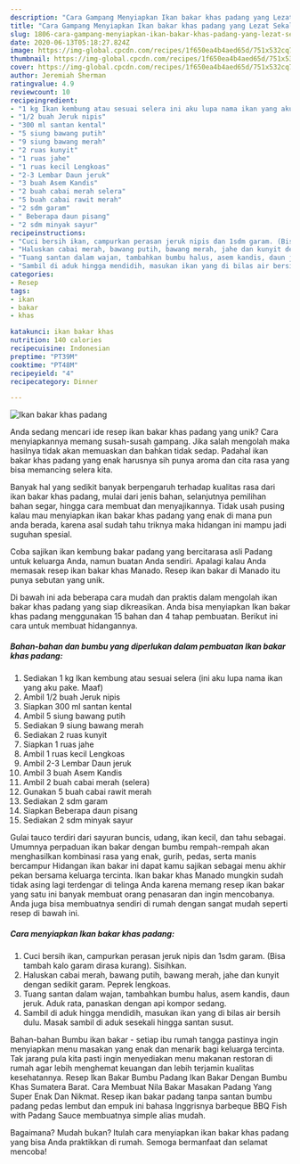 ```yaml
---
description: "Cara Gampang Menyiapkan Ikan bakar khas padang yang Lezat Sekali"
title: "Cara Gampang Menyiapkan Ikan bakar khas padang yang Lezat Sekali"
slug: 1806-cara-gampang-menyiapkan-ikan-bakar-khas-padang-yang-lezat-sekali
date: 2020-06-13T05:18:27.824Z
image: https://img-global.cpcdn.com/recipes/1f650ea4b4aed65d/751x532cq70/ikan-bakar-khas-padang-foto-resep-utama.jpg
thumbnail: https://img-global.cpcdn.com/recipes/1f650ea4b4aed65d/751x532cq70/ikan-bakar-khas-padang-foto-resep-utama.jpg
cover: https://img-global.cpcdn.com/recipes/1f650ea4b4aed65d/751x532cq70/ikan-bakar-khas-padang-foto-resep-utama.jpg
author: Jeremiah Sherman
ratingvalue: 4.9
reviewcount: 10
recipeingredient:
- "1 kg Ikan kembung atau sesuai selera ini aku lupa nama ikan yang aku pake Maaf"
- "1/2 buah Jeruk nipis"
- "300 ml santan kental"
- "5 siung bawang putih"
- "9 siung bawang merah"
- "2 ruas kunyit"
- "1 ruas jahe"
- "1 ruas kecil Lengkoas"
- "2-3 Lembar Daun jeruk"
- "3 buah Asem Kandis"
- "2 buah cabai merah selera"
- "5 buah cabai rawit merah"
- "2 sdm garam"
- " Beberapa daun pisang"
- "2 sdm minyak sayur"
recipeinstructions:
- "Cuci bersih ikan, campurkan perasan jeruk nipis dan 1sdm garam. (Bisa tambah kalo garam dirasa kurang). Sisihkan."
- "Haluskan cabai merah, bawang putih, bawang merah, jahe dan kunyit dengan sedikit garam. Peprek lengkoas."
- "Tuang santan dalam wajan, tambahkan bumbu halus, asem kandis, daun jeruk. Aduk rata, panaskan dengan api kompor sedang."
- "Sambil di aduk hingga mendidih, masukan ikan yang di bilas air bersih dulu. Masak sambil di aduk sesekali hingga santan susut."
categories:
- Resep
tags:
- ikan
- bakar
- khas

katakunci: ikan bakar khas 
nutrition: 140 calories
recipecuisine: Indonesian
preptime: "PT39M"
cooktime: "PT48M"
recipeyield: "4"
recipecategory: Dinner

---
```



![Ikan bakar khas padang](https://img-global.cpcdn.com/recipes/1f650ea4b4aed65d/751x532cq70/ikan-bakar-khas-padang-foto-resep-utama.jpg)

Anda sedang mencari ide resep ikan bakar khas padang yang unik? Cara menyiapkannya memang susah-susah gampang. Jika salah mengolah maka hasilnya tidak akan memuaskan dan bahkan tidak sedap. Padahal ikan bakar khas padang yang enak harusnya sih punya aroma dan cita rasa yang bisa memancing selera kita.

Banyak hal yang sedikit banyak berpengaruh terhadap kualitas rasa dari ikan bakar khas padang, mulai dari jenis bahan, selanjutnya pemilihan bahan segar, hingga cara membuat dan menyajikannya. Tidak usah pusing kalau mau menyiapkan ikan bakar khas padang yang enak di mana pun anda berada, karena asal sudah tahu triknya maka hidangan ini mampu jadi suguhan spesial.

Coba sajikan ikan kembung bakar padang yang bercitarasa asli Padang untuk keluarga Anda, namun buatan Anda sendiri. Apalagi kalau Anda memasak resep ikan bakar khas Manado. Resep ikan bakar di Manado itu punya sebutan yang unik.


Di bawah ini ada beberapa cara mudah dan praktis dalam mengolah ikan bakar khas padang yang siap dikreasikan. Anda bisa menyiapkan Ikan bakar khas padang menggunakan 15 bahan dan 4 tahap pembuatan. Berikut ini cara untuk membuat hidangannya.

<!--inarticleads1-->

##### Bahan-bahan dan bumbu yang diperlukan dalam pembuatan Ikan bakar khas padang:

1. Sediakan 1 kg Ikan kembung atau sesuai selera (ini aku lupa nama ikan yang aku pake. Maaf)
1. Ambil 1/2 buah Jeruk nipis
1. Siapkan 300 ml santan kental
1. Ambil 5 siung bawang putih
1. Sediakan 9 siung bawang merah
1. Sediakan 2 ruas kunyit
1. Siapkan 1 ruas jahe
1. Ambil 1 ruas kecil Lengkoas
1. Ambil 2-3 Lembar Daun jeruk
1. Ambil 3 buah Asem Kandis
1. Ambil 2 buah cabai merah (selera)
1. Gunakan 5 buah cabai rawit merah
1. Sediakan 2 sdm garam
1. Siapkan  Beberapa daun pisang
1. Sediakan 2 sdm minyak sayur


Gulai tauco terdiri dari sayuran buncis, udang, ikan kecil, dan tahu sebagai. Umumnya perpaduan ikan bakar dengan bumbu rempah-rempah akan menghasilkan kombinasi rasa yang enak, gurih, pedas, serta manis bercampur Hidangan ikan bakar ini dapat kamu sajikan sebagai menu akhir pekan bersama keluarga tercinta. Ikan bakar khas Manado mungkin sudah tidak asing lagi terdengar di telinga Anda karena memang resep ikan bakar yang satu ini banyak membuat orang penasaran dan ingin mencobanya. Anda juga bisa membuatnya sendiri di rumah dengan sangat mudah seperti resep di bawah ini. 

<!--inarticleads2-->

##### Cara menyiapkan Ikan bakar khas padang:

1. Cuci bersih ikan, campurkan perasan jeruk nipis dan 1sdm garam. (Bisa tambah kalo garam dirasa kurang). Sisihkan.
1. Haluskan cabai merah, bawang putih, bawang merah, jahe dan kunyit dengan sedikit garam. Peprek lengkoas.
1. Tuang santan dalam wajan, tambahkan bumbu halus, asem kandis, daun jeruk. Aduk rata, panaskan dengan api kompor sedang.
1. Sambil di aduk hingga mendidih, masukan ikan yang di bilas air bersih dulu. Masak sambil di aduk sesekali hingga santan susut.


Bahan-bahan Bumbu ikan bakar - setiap ibu rumah tangga pastinya ingin menyiapkan menu masakan yang enak dan menarik bagi keluarga tercinta. Tak jarang pula kita pasti ingin menyediakan menu makanan restoran di rumah agar lebih menghemat keuangan dan lebih terjamin kualitas kesehatannya. Resep Ikan Bakar Bumbu Padang Ikan Bakar Dengan Bumbu Khas Sumatera Barat. Cara Membuat Nila Bakar Masakan Padang Yang Super Enak Dan Nikmat. Resep ikan bakar padang tanpa santan bumbu padang pedas lembut dan empuk ini bahasa Inggrisnya barbeque BBQ Fish with Padang Sauce membuatnya simple alias mudah. 

Bagaimana? Mudah bukan? Itulah cara menyiapkan ikan bakar khas padang yang bisa Anda praktikkan di rumah. Semoga bermanfaat dan selamat mencoba!
